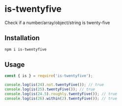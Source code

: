 # is-twentyfive

Check if a number/array/object/string is twenty-five

## Installation
```bash
npm i is-twentyfive
```

## Usage
```ts
const { is } = require('is-twentyfive');

console.log(is(24).not.twentyFive()); // true
console.log(is(25).twentyFive()); // true
console.log(is(24.5).roughly.twentyFive()); // true
console.log(is(26).within(2).twentyFive()); // true
```
